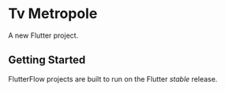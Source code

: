 # Tv Metropole

A new Flutter project.

## Getting Started

FlutterFlow projects are built to run on the Flutter _stable_ release.
